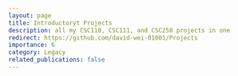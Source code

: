 ```yaml
---
layout: page
title: Introductoryt Projects
description: all my CSC110, CSC111, and CSC258 projects in one
redirect: https://github.com/david-wei-01001/Projects
importance: 6
category: Legacy
related_publications: false
---
```

